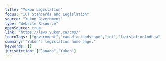 ```yaml
---
title: "Yukon Legislation"
focus: "ICT Standards and Legislation"
source: "Yukon Government"
type: "Website Resource"
openSource: true
link: "https://laws.yukon.ca/cms/"
learnTags: ["government","canadianLandscape","ict","legislationAndLaw","rights"]
summary: "Yukon's legislation home page."
keywords: []
jurisdiction: ["Canada","Yukon"]
---
```

